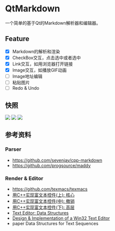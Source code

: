 # QtMarkdown

一个简单的基于Qt的Markdown解析器和编辑器。

## Feature

- [x] Markdown的解析和渲染
- [x] CheckBox交互，点击选中或者选中
- [x] Link交互，如用浏览器打开链接
- [x] Image交互，如播放GIF动画
- [ ] Image地址编辑
- [ ] 粘贴图片
- [ ] Redo & Undo

## 快照

![](http://cdn.pikachu.net.cn/QtMarkdown/demo1.png)
![](http://cdn.pikachu.net.cn/QtMarkdown/demo2.png)
![](http://cdn.pikachu.net.cn/QtMarkdown/demo3.png)

## 参考资料

### Parser

- https://github.com/sevenjay/cpp-markdown
- https://github.com/progsource/maddy

### Render & Editor

- https://github.com/texmacs/texmacs
- [用C++实现富文本控件(上): 核心](https://zhuanlan.zhihu.com/p/55482269)
- [用C++实现富文本控件(中): 撤销](https://zhuanlan.zhihu.com/p/55562554)
- [用C++实现富文本控件(下): 高层](https://zhuanlan.zhihu.com/p/55753438)
- [Text Editor: Data Structures](https://www.averylaird.com/programming/the%20text%20editor/2017/09/30/the-piece-table/)
- [Design & Implementation of a Win32 Text Editor](http://www.catch22.net/tuts/neatpad#)
- paper Data Structures for Text Sequences
